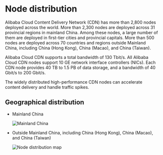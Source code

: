 # Node distribution

Alibaba Cloud Content Delivery Network \(CDN\) has more than 2,800 nodes deployed across the world. More than 2,300 nodes are deployed across 31 provincial regions in mainland China. Among these nodes, a large number of them are deployed in first-tier cities and provincial capitals. More than 500 nodes are deployed across 70 countries and regions outside Mainland China, including China \(Hong Kong\), China \(Macao\), and China \(Taiwan\).

Alibaba Cloud CDN supports a total bandwidth of 130 Tbit/s. All Alibaba Cloud CDN nodes support 10 GE network interface controllers \(NICs\). Each CDN node provides 40 TB to 1.5 PB of data storage, and a bandwidth of 40 Gbit/s to 200 Gbit/s.

The widely distributed high-performance CDN nodes can accelerate content delivery and handle traffic spikes.

## Geographical distribution

-   Mainland China

    ![Mainland China](https://static-aliyun-doc.oss-cn-hangzhou.aliyuncs.com/assets/img/en-US/1790117951/p32399.png)

-   Outside Mainland China, including China \(Hong Kong\), China \(Macao\), and China \(Taiwan\)

    ![Node distribution map](https://static-aliyun-doc.oss-cn-hangzhou.aliyuncs.com/assets/img/en-US/1790117951/p84875.png)


